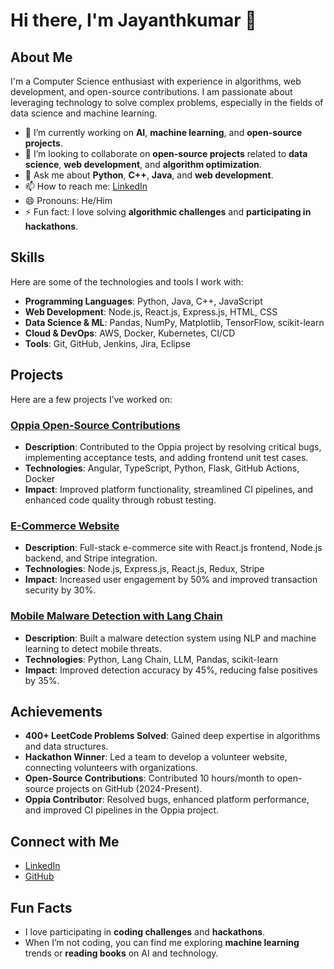 # Hi there, I'm Jayanthkumar 👋

## About Me
I'm a Computer Science enthusiast with experience in algorithms, web development, and open-source contributions. I am passionate about leveraging technology to solve complex problems, especially in the fields of data science and machine learning.

- 🔭 I’m currently working on **AI**, **machine learning**, and **open-source projects**.
- 👯 I’m looking to collaborate on **open-source projects** related to **data science**, **web development**, and **algorithm optimization**.
- 💬 Ask me about **Python**, **C++**, **Java**, and **web development**.
- 📫 How to reach me: [LinkedIn](https://linkedin.com/in/jayanthkumarkarthik)
- 😄 Pronouns: He/Him
- ⚡ Fun fact: I love solving **algorithmic challenges** and **participating in hackathons**.

## Skills
Here are some of the technologies and tools I work with:

- **Programming Languages**: Python, Java, C++, JavaScript
- **Web Development**: Node.js, React.js, Express.js, HTML, CSS
- **Data Science & ML**: Pandas, NumPy, Matplotlib, TensorFlow, scikit-learn
- **Cloud & DevOps**: AWS, Docker, Kubernetes, CI/CD
- **Tools**: Git, GitHub, Jenkins, Jira, Eclipse

## Projects
Here are a few projects I’ve worked on:

### [Oppia Open-Source Contributions](https://github.com/JayanthK007/oppia)
- **Description**: Contributed to the Oppia project by resolving critical bugs, implementing acceptance tests, and adding frontend unit test cases.
- **Technologies**: Angular, TypeScript, Python, Flask, GitHub Actions, Docker
- **Impact**: Improved platform functionality, streamlined CI pipelines, and enhanced code quality through robust testing.

### [E-Commerce Website](https://mernecommerce-yo7z.onrender.com/)
- **Description**: Full-stack e-commerce site with React.js frontend, Node.js backend, and Stripe integration.
- **Technologies**: Node.js, Express.js, React.js, Redux, Stripe
- **Impact**: Increased user engagement by 50% and improved transaction security by 30%.

### [Mobile Malware Detection with Lang Chain](https://github.com/JayanthK007/malware-detection)
- **Description**: Built a malware detection system using NLP and machine learning to detect mobile threats.
- **Technologies**: Python, Lang Chain, LLM, Pandas, scikit-learn
- **Impact**: Improved detection accuracy by 45%, reducing false positives by 35%.

## Achievements
- **400+ LeetCode Problems Solved**: Gained deep expertise in algorithms and data structures.
- **Hackathon Winner**: Led a team to develop a volunteer website, connecting volunteers with organizations.
- **Open-Source Contributions**: Contributed 10 hours/month to open-source projects on GitHub (2024-Present).
- **Oppia Contributor**: Resolved bugs, enhanced platform performance, and improved CI pipelines in the Oppia project.

## Connect with Me
- [LinkedIn](https://linkedin.com/in/jayanthkumarkarthik)
- [GitHub](https://github.com/JayanthK007)

## Fun Facts
- I love participating in **coding challenges** and **hackathons**.
- When I’m not coding, you can find me exploring **machine learning** trends or **reading books** on AI and technology.
